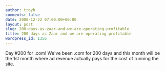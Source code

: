 ```yaml
---
author: troyh
comments: false
date: 2000-12-22 07:00:00+00:00
layout: post
slug: 200-days-as-zaar-and-we-are-operating-profitable
title: 200 days as Zaar and we are operating profitable
wordpress_id: 1356
---
```


Day #200 for .com! We've been .com for 200 days and this month will be the 1st month where ad revenue actually pays for the cost of running the site.
